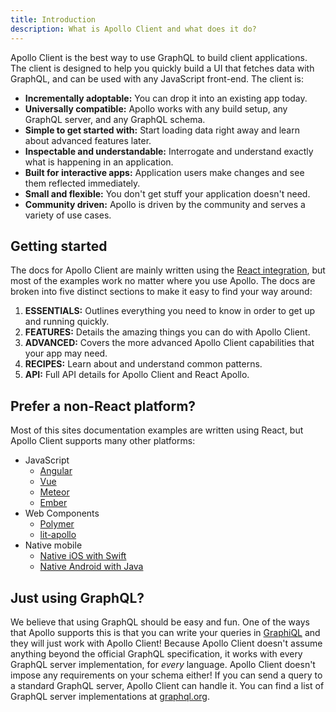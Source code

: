 ```yaml
---
title: Introduction
description: What is Apollo Client and what does it do?
---
```


Apollo Client is the best way to use GraphQL to build client applications. The client is designed to help you quickly build a UI that fetches data with GraphQL, and can be used with any JavaScript front-end. The client is:

- **Incrementally adoptable:** You can drop it into an existing app today.
- **Universally compatible:** Apollo works with any build setup, any GraphQL server, and any GraphQL schema.
- **Simple to get started with:** Start loading data right away and learn about advanced features later.
- **Inspectable and understandable:** Interrogate and understand exactly what is happening in an application.
- **Built for interactive apps:** Application users make changes and see them reflected immediately.
- **Small and flexible:** You don't get stuff your application doesn't need.
- **Community driven:** Apollo is driven by the community and serves a variety of use cases.

<h2 title="Getting started" id="starting">Getting started</h2>

The docs for Apollo Client are mainly written using the [React integration](./essentials/get-started.html), but most of the examples work no matter where you use Apollo. The docs are broken into five distinct sections to make it easy to find your way around:

1. **ESSENTIALS:** Outlines everything you need to know in order to get up and running quickly.
2. **FEATURES:** Details the amazing things you can do with Apollo Client.
3. **ADVANCED:** Covers the more advanced Apollo Client capabilities that your app may need.
4. **RECIPES:** Learn about and understand common patterns.
5. **API:** Full API details for Apollo Client and React Apollo.

<h2 id="other-platforms" title="Prefer a non-React Platform?">Prefer a non-React platform?</h2>

Most of this sites documentation examples are written using React, but Apollo Client supports many other platforms:

- JavaScript
  - [Angular](/docs/angular)
  - [Vue](./integrations.html#vue)
  - [Meteor](./recipes/meteor.html)
  - [Ember](./integrations.html#ember)
- Web Components
  - [Polymer](./integrations.html#web-components)
  - [lit-apollo](./integrations.html#web-components)
- Native mobile
  - [Native iOS with Swift](/docs/ios)
  - [Native Android with Java](https://github.com/apollographql/apollo-android)

<h2 id="graphql-servers">Just using GraphQL?</h2>

We believe that using GraphQL should be easy and fun. One of the ways that Apollo supports this is that you can write your queries in [GraphiQL](https://github.com/graphql/graphiql) and they will just work with Apollo Client! Because Apollo Client doesn't assume anything beyond the official GraphQL specification, it works with every GraphQL server implementation, for *every* language. Apollo Client doesn't impose any requirements on your schema either! If you can send a query to a standard GraphQL server, Apollo Client can handle it. You can find a list of
GraphQL server implementations at [graphql.org](http://graphql.org/code/#server-libraries).
